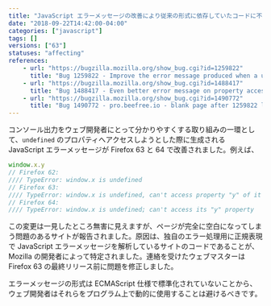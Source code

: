 ```yaml
---
title: "JavaScript エラーメッセージの改善により従来の形式に依存していたコードに不具合が生じています"
date: "2018-09-22T14:42:00-04:00"
categories: ["javascript"]
tags: []
versions: ["63"]
statuses: "affecting"
references:
    - url: "https://bugzilla.mozilla.org/show_bug.cgi?id=1259822"
      title: "Bug 1259822 - Improve the error message produced when a user attempts to access a property of [something that evaluated to] undefined."
    - url: "https://bugzilla.mozilla.org/show_bug.cgi?id=1488417"
      title: "Bug 1488417 - Even better error message on property access on undefined/null variable"
    - url: "https://bugzilla.mozilla.org/show_bug.cgi?id=1490772"
      title: "Bug 1490772 - pro.beefree.io - blank page after 1259822 landed"
---
```

コンソール出力をウェブ開発者にとって分かりやすくする取り組みの一環として、`undefined` のプロパティへアクセスしようとした際に生成される JavaScript エラーメッセージが Firefox 63 と 64 で改善されました。例えば、

```js
window.x.y
// Firefox 62:
//// TypeError: window.x is undefined
// Firefox 63:
//// TypeError: window.x is undefined, can't access property "y" of it
// Firefox 64:
//// TypeError: window.x is undefined; can't access its "y" property
```

この変更は一見したところ無害に見えますが、ページが完全に空白になってしまう問題のあるサイトが報告されました。原因は、独自のエラー処理用に正規表現で JavaScript エラーメッセージを解析しているサイトのコードであることが、Mozilla の開発者によって特定されました。連絡を受けたウェブマスターは Firefox 63 の最終リリース前に問題を修正しました。

エラーメッセージの形式は ECMAScript 仕様で標準化されていないことから、ウェブ開発者はそれらをプログラム上で動的に使用することは避けるべきです。
